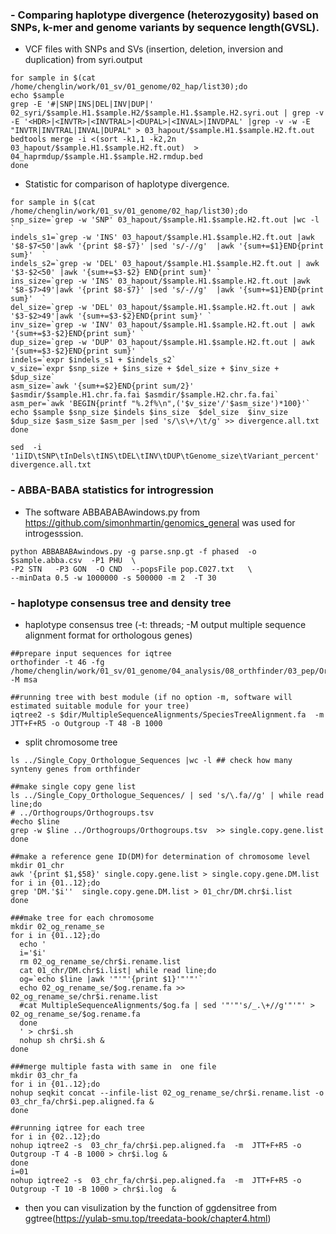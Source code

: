 ### - Comparing haplotype divergence (heterozygosity) based on SNPs, k-mer and genome variants by sequence length(GVSL).

- VCF files with SNPs and SVs (insertion, deletion, inversion and duplication) from syri.output

```
for sample in $(cat /home/chenglin/work/01_sv/01_genome/02_hap/list30);do
echo $sample 
grep -E '#|SNP|INS|DEL|INV|DUP|' 02_syri/$sample.H1.$sample.H2/$sample.H1.$sample.H2.syri.out | grep -v -E '<HDR>|<INVTR>|<INVTRAL>|<DUPAL>|<INVAL>|INVDPAL' |grep -v -w -E "INVTR|INVTRAL|INVAL|DUPAL" > 03_hapout/$sample.H1.$sample.H2.ft.out 
bedtools merge -i <(sort -k1,1 -k2,2n 03_hapout/$sample.H1.$sample.H2.ft.out)  > 04_haprmdup/$sample.H1.$sample.H2.rmdup.bed 
done
```
- Statistic for comparison of haplotype divergence.
```
for sample in $(cat /home/chenglin/work/01_sv/01_genome/02_hap/list30);do
snp_size=`grep -w 'SNP' 03_hapout/$sample.H1.$sample.H2.ft.out |wc -l `
indels_s1=`grep -w 'INS' 03_hapout/$sample.H1.$sample.H2.ft.out |awk '$8-$7<50'|awk '{print $8-$7}' |sed 's/-//g'  |awk '{sum+=$1}END{print sum}'  `
indels_s2=`grep -w 'DEL' 03_hapout/$sample.H1.$sample.H2.ft.out | awk '$3-$2<50' |awk '{sum+=$3-$2} END{print sum}' `
ins_size=`grep -w 'INS' 03_hapout/$sample.H1.$sample.H2.ft.out |awk '$8-$7>49'|awk '{print $8-$7}' |sed 's/-//g'  |awk '{sum+=$1}END{print sum}'  `
del_size=`grep -w 'DEL' 03_hapout/$sample.H1.$sample.H2.ft.out | awk '$3-$2>49'|awk '{sum+=$3-$2}END{print sum}' `
inv_size=`grep -w 'INV' 03_hapout/$sample.H1.$sample.H2.ft.out | awk '{sum+=$3-$2}END{print sum}' `
dup_size=`grep -w 'DUP' 03_hapout/$sample.H1.$sample.H2.ft.out | awk '{sum+=$3-$2}END{print sum}' `
indels=`expr $indels_s1 + $indels_s2`
v_size=`expr $snp_size + $ins_size + $del_size + $inv_size + $dup_size`
asm_size=`awk '{sum+=$2}END{print sum/2}' $asmdir/$sample.H1.chr.fa.fai $asmdir/$sample.H2.chr.fa.fai`
asm_per=`awk 'BEGIN{printf "%.2f%\n",('$v_size'/'$asm_size')*100}'`
echo $sample $snp_size $indels $ins_size  $del_size  $inv_size  $dup_size $asm_size $asm_per |sed 's/\s\+/\t/g' >> divergence.all.txt
done

sed  -i '1iID\tSNP\tInDels\tINS\tDEL\tINV\tDUP\tGenome_size\tVariant_percent' divergence.all.txt
```

### - ABBA-BABA statistics for introgression
- The software ABBABABAwindows.py from https://github.com/simonhmartin/genomics_general was used for introgesssion.
```
python ABBABABAwindows.py -g parse.snp.gt -f phased  -o $sample.abba.csv  -P1 PHU  \
-P2 STN   -P3 GON  -O CND  --popsFile pop.C027.txt   \
--minData 0.5 -w 1000000 -s 500000 -m 2  -T 30
```

### - haplotype consensus tree and density tree
- haplotype consensus tree (-t: threads; -M output multiple sequence alignment format for orthologous genes)
```
##prepare input sequences for iqtree
orthofinder -t 46 -fg /home/chenglin/work/01_sv/01_genome/04_analysis/08_orthfinder/03_pep/OrthoFinder/Results_Oct12_1 -M msa 

##running tree with best module (if no option -m, software will estimated suitable module for your tree)
iqtree2 -s $dir/MultipleSequenceAlignments/SpeciesTreeAlignment.fa  -m  JTT+F+R5 -o Outgroup -T 48 -B 1000
```

- split chromosome tree
```
ls ../Single_Copy_Orthologue_Sequences |wc -l ## check how many synteny genes from orthfinder

##make single copy gene list 
ls ../Single_Copy_Orthologue_Sequences/ | sed 's/\.fa//g' | while read line;do
# ../Orthogroups/Orthogroups.tsv 
#echo $line 
grep -w $line ../Orthogroups/Orthogroups.tsv  >> single.copy.gene.list
done

##make a reference gene ID(DM)for determination of chromosome level
mkdir 01_chr
awk '{print $1,$58}' single.copy.gene.list > single.copy.gene.DM.list
for i in {01..12};do
grep 'DM.'$i''  single.copy.gene.DM.list > 01_chr/DM.chr$i.list
done

###make tree for each chromosome
mkdir 02_og_rename_se
for i in {01..12};do
  echo '
  i='$i'
  rm 02_og_rename_se/chr$i.rename.list
  cat 01_chr/DM.chr$i.list| while read line;do
  og=`echo $line |awk '"'"'{print $1}'"'"'`
  echo 02_og_rename_se/$og.rename.fa >> 02_og_rename_se/chr$i.rename.list
  #cat MultipleSequenceAlignments/$og.fa | sed '"'"'s/_.\+//g'"'"' > 02_og_rename_se/$og.rename.fa
  done
  ' > chr$i.sh
  nohup sh chr$i.sh &
done

###merge multiple fasta with same in  one file
mkdir 03_chr_fa
for i in {01..12};do
nohup seqkit concat --infile-list 02_og_rename_se/chr$i.rename.list -o 03_chr_fa/chr$i.pep.aligned.fa &
done

##running iqtree for each tree 
for i in {02..12};do
nohup iqtree2 -s  03_chr_fa/chr$i.pep.aligned.fa  -m  JTT+F+R5 -o Outgroup -T 4 -B 1000 > chr$i.log &
done
i=01
nohup iqtree2 -s  03_chr_fa/chr$i.pep.aligned.fa  -m  JTT+F+R5 -o Outgroup -T 10 -B 1000 > chr$i.log  &

```
- then you can visulization by the function of ggdensitree from ggtree(https://yulab-smu.top/treedata-book/chapter4.html)
